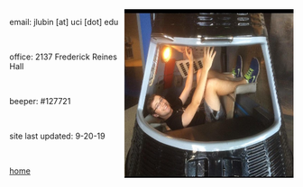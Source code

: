 
<img align="right" src= "./jackpic2.jpg" width="300" height="300">

email: jlubin [at] uci [dot] edu

<br>

office: 2137 Frederick Reines Hall

<br>

beeper: #127721

<br>

site last updated: 9-20-19

<br>

[home](./)
